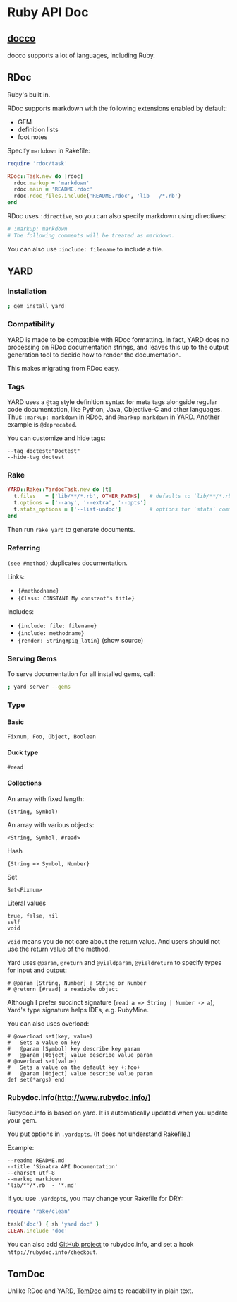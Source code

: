 Ruby API Doc
============

## [docco](http://jashkenas.github.io/docco/)

docco supports a lot of languages, including Ruby.

## RDoc

Ruby's built in.

RDoc supports markdown with the following extensions enabled by default:

- GFM
- definition lists
- foot notes

Specify `markdown` in Rakefile:

```ruby
require 'rdoc/task'

RDoc::Task.new do |rdoc|
  rdoc.markup = 'markdown'
  rdoc.main = 'README.rdoc'
  rdoc.rdoc_files.include('README.rdoc', 'lib   /*.rb')
end
```

RDoc uses `:directive`, so you can also specify markdown using directives:

```ruby
# :markup: markdown
# The following comments will be treated as markdown.
```

You can also use `:include: filename` to include a file.

## YARD

### Installation

```sh
; gem install yard
```

### Compatibility

YARD is made to be compatible with RDoc formatting. In fact, YARD does no processing on RDoc documentation strings, and leaves this up to the output generation tool to decide how to render the documentation.

This makes migrating from RDoc easy.

### Tags

YARD uses a `@tag` style definition syntax for meta tags alongside regular code documentation,
like Python, Java, Objective-C and other languages.
Thus `:markup: markdown` in RDoc, and `@markup markdown` in YARD.
Another example is `@deprecated`.

You can customize and hide tags:

```
--tag doctest:"Doctest"
--hide-tag doctest
```

### Rake

```ruby
YARD::Rake::YardocTask.new do |t|
  t.files   = ['lib/**/*.rb', OTHER_PATHS]   # defaults to `lib/**/*.rb`
  t.options = ['--any', '--extra', '--opts']
  t.stats_options = ['--list-undoc']         # options for `stats` command
end
```

Then run `rake yard` to generate documents.

### Referring

`(see #method)` duplicates documentation.

Links:

- `{#methodname}`
- `{Class: CONSTANT My constant's title}`

Includes:

- `{include: file: filename}`
- `{include: methodname}`
- `{render: String#pig_latin}` (show source)

### Serving Gems

To serve documentation for all installed gems, call:

```sh
; yard server --gems
```

### Type

#### Basic

```
Fixnum, Foo, Object, Boolean
```

#### Duck type

```
#read
```


#### Collections


An array with fixed length:

```
(String, Symbol)
```

An array with various objects:

```
<String, Symbol, #read>
```

Hash

```
{String => Symbol, Number}
```

Set

```
Set<Fixnum>
```

Literal values

```
true, false, nil
self
void
```

`void` means you do not care about the return value.
And users should not use the return value of the method.

Yard uses `@param`, `@return` and `@yieldparam`, `@yieldreturn` to specify types for input and output:

```
# @param [String, Number] a String or Number
# @return [#read] a readable object
```

Although I prefer succinct signature (`read a => String | Number -> a`),
Yard's type signature helps IDEs, e.g. RubyMine.

You can also uses overload:

```
# @overload set(key, value)
#   Sets a value on key
#   @param [Symbol] key describe key param
#   @param [Object] value describe value param
# @overload set(value)
#   Sets a value on the default key +:foo+
#   @param [Object] value describe value param
def set(*args) end
```


### Rubydoc.info(http://www.rubydoc.info/)

Rubydoc.info is based on yard.
It is automatically updated when you update your gem.

You put options in `.yardopts`. (It does not understand Rakefile.)

Example:

```
--readme README.md
--title 'Sinatra API Documentation'
--charset utf-8
--markup markdown
'lib/**/*.rb' - '*.md'
```

If you use `.yardopts`, you may change your Rakefile for DRY:

```ruby
require 'rake/clean'

task('doc') { sh 'yard doc' }
CLEAN.include 'doc'
```

You can also add [GitHub project][gh] to rubydoc.info, and set a hook
`http://rubydoc.info/checkout`.

[gh]: http://rubydoc.tenderapp.com/kb/git-integration/adding-a-project-from-github

## TomDoc

Unlike RDoc and YARD,
[TomDoc](http://tomdoc.org) aims to readability in plain text.
